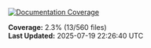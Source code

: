 <!-- Documentation Coverage Badge - Auto-generated by pre-commit hook -->
[![Documentation Coverage](https://img.shields.io/badge/Documentation%20Coverage-2.3%25-red?style=flat&logo=gitbook&logoColor=white)](./documentation-coverage-report.html)

**Coverage:** 2.3% (13/560 files)  
**Last Updated:** 2025-07-19 22:26:40 UTC
